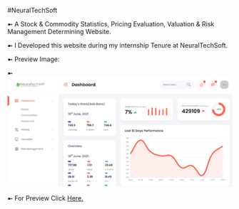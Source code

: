 #NeuralTechSoft

➼ A Stock & Commodity Statistics, Pricing Evaluation, Valuation & Risk Management Determining Website.

➼ I Developed this website during my internship Tenure at NeuralTechSoft.

➼ Preview Image:

➼ <img src="preview.PNG">

➼ For Preview Click <a href="https://karansurana.github.io/NeuralTechSoft/event.html">Here.</a>

